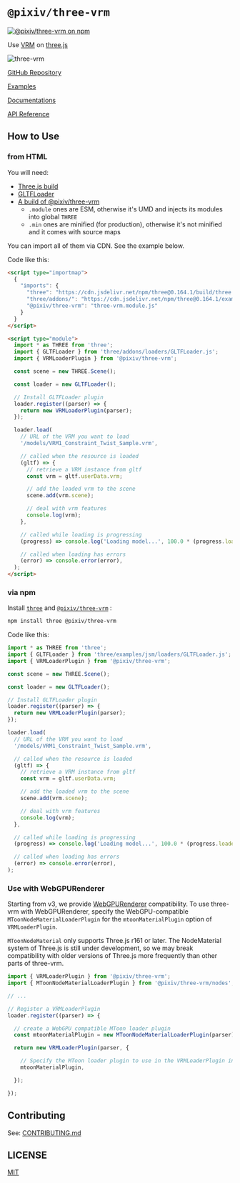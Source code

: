 # `@pixiv/three-vrm`

[![@pixiv/three-vrm on npm](https://img.shields.io/npm/v/@pixiv/three-vrm)](https://www.npmjs.com/package/@pixiv/three-vrm)

Use [VRM](https://vrm.dev/) on [three.js](https://threejs.org/)

![three-vrm](https://github.com/pixiv/three-vrm/raw/dev/three-vrm.png)

[GitHub Repository](https://github.com/pixiv/three-vrm/)

[Examples](https://pixiv.github.io/three-vrm/packages/three-vrm/examples)

[Documentations](https://github.com/pixiv/three-vrm/tree/dev/docs/README.md)

[API Reference](https://pixiv.github.io/three-vrm/packages/three-vrm/docs)

## How to Use

### from HTML

You will need:

- [Three.js build](https://github.com/mrdoob/three.js/blob/master/build/three.js)
- [GLTFLoader](https://github.com/mrdoob/three.js/blob/master/examples/js/loaders/GLTFLoader.js)
- [A build of @pixiv/three-vrm](https://www.jsdelivr.com/package/npm/@pixiv/three-vrm?tab=files&path=lib)
  - `.module` ones are ESM, otherwise it's UMD and injects its modules into global `THREE`
  - `.min` ones are minified (for production), otherwise it's not minified and it comes with source maps

You can import all of them via CDN. See the example below.

Code like this:

```html
<script type="importmap">
  {
    "imports": {
      "three": "https://cdn.jsdelivr.net/npm/three@0.164.1/build/three.module.js",
      "three/addons/": "https://cdn.jsdelivr.net/npm/three@0.164.1/examples/jsm/",
      "@pixiv/three-vrm": "three-vrm.module.js"
    }
  }
</script>

<script type="module">
  import * as THREE from 'three';
  import { GLTFLoader } from 'three/addons/loaders/GLTFLoader.js';
  import { VRMLoaderPlugin } from '@pixiv/three-vrm';

  const scene = new THREE.Scene();

  const loader = new GLTFLoader();

  // Install GLTFLoader plugin
  loader.register((parser) => {
    return new VRMLoaderPlugin(parser);
  });

  loader.load(
    // URL of the VRM you want to load
    '/models/VRM1_Constraint_Twist_Sample.vrm',

    // called when the resource is loaded
    (gltf) => {
      // retrieve a VRM instance from gltf
      const vrm = gltf.userData.vrm;

      // add the loaded vrm to the scene
      scene.add(vrm.scene);

      // deal with vrm features
      console.log(vrm);
    },

    // called while loading is progressing
    (progress) => console.log('Loading model...', 100.0 * (progress.loaded / progress.total), '%'),

    // called when loading has errors
    (error) => console.error(error),
  );
</script>
```

### via npm

Install [`three`](https://www.npmjs.com/package/three) and [`@pixiv/three-vrm`](https://www.npmjs.com/package/@pixiv/three-vrm) :

```sh
npm install three @pixiv/three-vrm
```

Code like this:

```javascript
import * as THREE from 'three';
import { GLTFLoader } from 'three/examples/jsm/loaders/GLTFLoader.js';
import { VRMLoaderPlugin } from '@pixiv/three-vrm';

const scene = new THREE.Scene();

const loader = new GLTFLoader();

// Install GLTFLoader plugin
loader.register((parser) => {
  return new VRMLoaderPlugin(parser);
});

loader.load(
  // URL of the VRM you want to load
  '/models/VRM1_Constraint_Twist_Sample.vrm',

  // called when the resource is loaded
  (gltf) => {
    // retrieve a VRM instance from gltf
    const vrm = gltf.userData.vrm;

    // add the loaded vrm to the scene
    scene.add(vrm.scene);

    // deal with vrm features
    console.log(vrm);
  },

  // called while loading is progressing
  (progress) => console.log('Loading model...', 100.0 * (progress.loaded / progress.total), '%'),

  // called when loading has errors
  (error) => console.error(error),
);
```

### Use with WebGPURenderer

Starting from v3, we provide [WebGPURenderer](https://github.com/mrdoob/three.js/blob/master/examples/jsm/renderers/webgpu/WebGPURenderer.js) compatibility.
To use three-vrm with WebGPURenderer, specify the WebGPU-compatible `MToonNodeMaterialLoaderPlugin` for the `mtoonMaterialPlugin` option of `VRMLoaderPlugin`.

`MToonNodeMaterial` only supports Three.js r161 or later.
The NodeMaterial system of Three.js is still under development, so we may break compatibility with older versions of Three.js more frequently than other parts of three-vrm.

```js
import { VRMLoaderPlugin } from '@pixiv/three-vrm';
import { MToonNodeMaterialLoaderPlugin } from '@pixiv/three-vrm/nodes';

// ...

// Register a VRMLoaderPlugin
loader.register((parser) => {

  // create a WebGPU compatible MToon loader plugin
  const mtoonMaterialPlugin = new MToonNodeMaterialLoaderPlugin(parser);

  return new VRMLoaderPlugin(parser, {

    // Specify the MToon loader plugin to use in the VRMLoaderPlugin instance
    mtoonMaterialPlugin,

  });

});
```

## Contributing

See: [CONTRIBUTING.md](CONTRIBUTING.md)

## LICENSE

[MIT](LICENSE)
